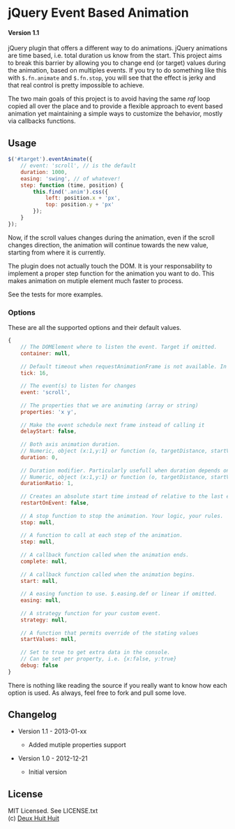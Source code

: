 # jQuery Event Based Animation

#### Version 1.1

jQuery plugin that offers a different way to do animations. jQuery animations are time based,
i.e. total duration us know from the start. This project aims to break this barrier by allowing
you to change end (or target) values during the animation, based on multiples events. If you try
to do something like this with `$.fn.animate` and `$.fn.stop`, you will see that the effect is
jerky and that real control is pretty impossible to achieve. 

The two main goals of this project is to avoid having the same *raf* loop copied all over
the place and to provide a flexible approach to event based animation yet maintaining a
simple ways to customize the behavior, mostly via callbacks functions.

## Usage

````javascript
$('#target').eventAnimate({
	// event: 'scroll', // is the default
	duration: 1000,
	easing: 'swing', // of whatever!
	step: function (time, position) {
		this.find('.anim').css({
			left: position.x + 'px',
			top: position.y + 'px'
		});
	}
});
````

Now, if the scroll values changes during the animation, even if the scroll
changes direction, the animation will continue towards the new value, starting
from where it is currently.

The plugin does not actually touch the DOM. It is your responsability to implement
a proper step function for the animation you want to do. This makes animation on mutiple element
much faster to process.

See the tests for more examples.

### Options

These are all the supported options and their default values.

````javascript
{
	// The DOMElement where to listen the event. Target if omitted.
	container: null,
	
	// Default timeout when requestAnimationFrame is not available. In ms.
	tick: 16,
	
	// The event(s) to listen for changes
	event: 'scroll', 
	
	// The properties that we are animating (array or string)
	properties: 'x y',
	
	// Make the event schedule next frame instead of calling it
	delayStart: false,
	
	// Both axis animation duration.
	// Numeric, object (x:1,y:1} or function (o, targetDistance, startValues, targetValues)
	duration: 0, 
	
	// Duration modifier. Particularly usefull when duration depends on distance.
	// Numeric, object (x:1,y:1} or function (o, targetDistance, startValues, targetValues)
	durationRatio: 1, 
	
	// Creates an absolute start time instead of relative to the last event
	restartOnEvent: false,
	
	// A stop function to stop the animation. Your logic, your rules.
	stop: null,
	
	// A function to call at each step of the animation.
	step: null,
	
	// A callback function called when the animation ends.
	complete: null,
	
	// A callback function called when the animation begins.
	start: null, 
	
	// A easing function to use. $.easing.def or linear if omitted.
	easing: null,
	
	// A strategy function for your custom event.
	strategy: null,
	
	// A function that permits override of the stating values
	startValues: null, 
	
	// Set to true to get extra data in the console.
	// Can be set per property, i.e. {x:false, y:true}
	debug: false
}
````

There is nothing like reading the source if you really want to know how each option is used.
As always, feel free to fork and pull some love.

## Changelog

- Version 1.1 - 2013-01-xx
	- Added mutiple properties support

- Version 1.0 - 2012-12-21
	- Initial version
	
## License

MIT Licensed. See LICENSE.txt    
(c) [Deux Huit Huit](http://www.deuxhuithuit.com/?ref=github)